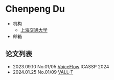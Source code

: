 # Chenpeng Du

- 机构
  - [上海交通大学](../Institutions/SJTU_上海交通大学.md)
- 邮箱

## 论文列表

- 2023.09.10 No.01/05 [VoiceFlow](../Models/Flow/2023.09.10_VoiceFlow.md) ICASSP 2024
- 2024.01.25 No.01/09 [VALL-T](../Models/Speech_LLM/2024.01.25_VALL-T.md)